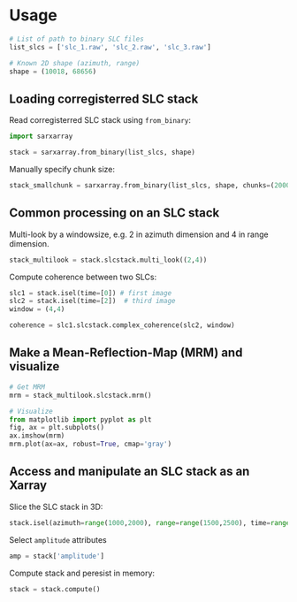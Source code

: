 # Usage

```python
# List of path to binary SLC files
list_slcs = ['slc_1.raw', 'slc_2.raw', 'slc_3.raw']
```

```python
# Known 2D shape (azimuth, range)
shape = (10018, 68656)
```

## Loading corregisterred SLC stack
Read corregisterred SLC stack using `from_binary`:

```python
import sarxarray

stack = sarxarray.from_binary(list_slcs, shape) 
```

Manually specify chunk size:

```python
stack_smallchunk = sarxarray.from_binary(list_slcs, shape, chunks=(2000, 2000))
```

## Common processing on an SLC stack

Multi-look by a windowsize, e.g. 2 in azimuth dimension and 4 in range dimension.

```python
stack_multilook = stack.slcstack.multi_look((2,4))
```

Compute coherence between two SLCs:
```python
slc1 = stack.isel(time=[0]) # first image
slc2 = stack.isel(time=[2])  # third image
window = (4,4)

coherence = slc1.slcstack.complex_coherence(slc2, window)
```

## Make a Mean-Reflection-Map (MRM) and visualize

```python
# Get MRM
mrm = stack_multilook.slcstack.mrm()

# Visualize
from matplotlib import pyplot as plt
fig, ax = plt.subplots()
ax.imshow(mrm)
mrm.plot(ax=ax, robust=True, cmap='gray')
```

## Access and manipulate an SLC stack as an Xarray

Slice the SLC stack in 3D:

```python
stack.isel(azimuth=range(1000,2000), range=range(1500,2500), time=range(2,5))
```

Select `amplitude` attributes
```python
amp = stack['amplitude']
```

Compute stack and peresist in memory:
```python
stack = stack.compute()
```










